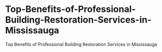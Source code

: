 # Top-Benefits-of-Professional-Building-Restoration-Services-in-Mississauga
Top Benefits of Professional Building Restoration Services in Mississauga
